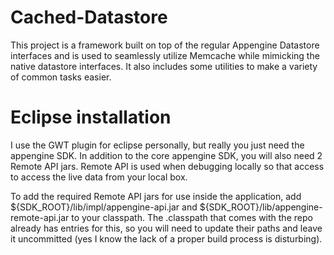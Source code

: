 # Cached-Datastore
This project is a framework built on top of the regular Appengine Datastore interfaces and is used to seamlessly utilize Memcache while mimicking the native datastore interfaces. It also includes some utilities to make a variety of common tasks easier.

# Eclipse installation
I use the GWT plugin for eclipse personally, but really you just need the appengine SDK. In addition to the core appengine SDK, you will also need 2 Remote API jars. Remote API is used when debugging locally so that access to access the live data from your local box.

To add the required Remote API jars for use inside the application, add ${SDK_ROOT}/lib/impl/appengine-api.jar and ${SDK_ROOT}/lib/appengine-remote-api.jar to your classpath. The .classpath that comes with the repo already has entries for this, so you will need to update their paths and leave it uncommitted (yes I know the lack of a proper build process is disturbing).
